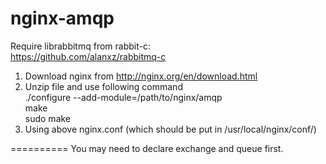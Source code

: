 nginx-amqp
==========

Require librabbitmq from rabbit-c: <br />
https://github.com/alanxz/rabbitmq-c 

1. Download nginx from http://nginx.org/en/download.html
2. Unzip file and use following command <br />
   ./configure --add-module=/path/to/nginx/amqp <br />
   make <br />
   sudo make <br />
3. Using above nginx.conf (which should be put in /usr/local/nginx/conf/)

==========
You may need to declare exchange and queue first.
